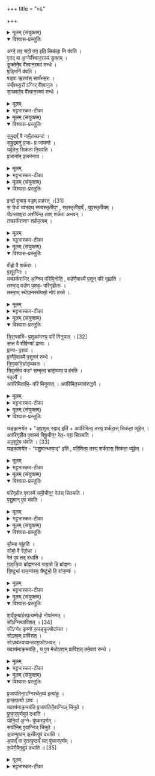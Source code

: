 +++
title = "०६"

+++

<details><summary>मूलम् (संयुक्तम्)</summary>

अग्ने॒ तव॒ श्रवो॒ वय॒ इति॒ सिक॑ता॒ नि व॑पत्ये॒तद्वा अ॒ग्नेर्वै᳚श्वान॒रस्य॑ सू॒क्तꣳ सू॒क्तेनै॒व वै᳚श्वान॒रमव॑ रुन्द्धे ष॒ड्भिर्नि व॑पति॒ षड्वा ऋ॒तव॑स्सव्वँथ्स॒रस्स॑व्ँवथ्स॒रो᳚ऽग्निर्वै᳚श्वान॒रस्सा॒ख्षादे॒व वै᳚श्वान॒रमव॑ रुन्द्धे
</details>

<details open><summary>विश्वास-प्रस्तुतिः</summary>

अग्ने॒ तव॒ श्रवो॒ वय॒ इति॒ सिक॑ता॒ नि व॑पति ।  
ए॒तद् वा अ॒ग्नेर्वै᳚श्वान॒रस्य॑ सू॒क्तम् ।   
सू॒क्तेनै॒व वै᳚श्वान॒रमव॑ रुन्धे ।  
ष॒ड्भिर्नि व॑पति ।  
षड्वा ऋ॒तव॑स् सव्वँथ्स॒रः ।  
स॑व्ँवथ्स॒रो᳚ ऽग्निर् वै᳚श्वान॒रः ।   
सा॒ख्षादे॒व वै᳚श्वान॒रमव॑ रुन्धे ।  
</details>

<details><summary>मूलम्</summary>

अग्ने॒ तव॒ श्रवो॒ वय॒ इति॒ सिक॑ता॒ नि व॑पति ।  
ए॒तद् वा अ॒ग्नेर्वै᳚श्वान॒रस्य॑ सू॒क्तम् ।   
सू॒क्तेनै॒व वै᳚श्वान॒रमव॑ रुन्धे ।  
ष॒ड्भिर्नि व॑पति ।  
षड्वा ऋ॒तव॑स् सव्वँथ्स॒रः ।  
स॑व्ँवथ्स॒रो᳚ ऽग्निर् वै᳚श्वान॒रः ।   
सा॒ख्षादे॒व वै᳚श्वान॒रमव॑ रुन्धे ।  
</details>

<details><summary>भट्टभास्कर-टीका</summary>

1अग्ने तव श्रवो वय इत्यादि ॥ व्याघारणान्तं कृत्वा तत्रानेन सूक्तेन षडृचेन सिकता निवपति । विश्वेषां नराणां स्वामित्वेन सम्बन्धी वैश्वानरः ॥
</details>

<details><summary>मूलम् (संयुक्तम्)</summary>

समु॒द्रव्ँवै नामै॒तच्छन्द॑स्समु॒द्रमनु॑ प्र॒जाᳶ प्र जा॑यन्ते॒ यदे॒तेन॒ सिक॑ता नि॒वप॑ति प्र॒जाना᳚म्प्र॒जन॑ना॒य
</details>

<details open><summary>विश्वास-प्रस्तुतिः</summary>

स॒मु॒द्रव्ँ वै नामै॒तच्छन्दः॑ ।  
स॒मु॒द्रमनु॑ प्र॒जाᳶ प्र जा॑यन्ते ।  
यदे॒तेन॒ सिक॑ता नि॒वप॑ति ।  
प्र॒जाना᳚म् प्र॒जन॑नाय ।  
</details>

<details><summary>मूलम्</summary>

स॒मु॒द्रव्ँ वै नामै॒तच्छन्दः॑ ।  
स॒मु॒द्रमनु॑ प्र॒जाᳶ प्र जा॑यन्ते ।  
यदे॒तेन॒ सिक॑ता नि॒वप॑ति ।  
प्र॒जाना᳚म् प्र॒जन॑नाय ।  
</details>

<details><summary>भट्टभास्कर-टीका</summary>

2समुद्रं वा इति ॥ समुन्दनशीलं समुद्रं अवस्थितस्वरूपम् । तथा हि - प्रथमा विष्टारपङ्क्तिः, मध्यमयोः पादयोः द्वादशाक्षरत्वात् । द्विप्तीयाऽस्तारपक्तिः, अयुक्पादयोः द्वादशाक्षरत्वात् । यथा द्वितीया तथा तृतीया यथा प्रथमा तथा चतुर्थी उपरिष्टाज्ज्योतिर्जगती पञ्चमी, चतुर्थस्य पादस्याष्टाक्षरत्वात् । यथा द्वितीय तृतीये तथा षष्ठीति । समुद्रमनुगताः प्रजाः प्रजायन्ते यस्मात् तस्मात्प्रजानां प्रजननानि भवन्ति एतेन सिकता निवपतः ॥
</details>

<details><summary>मूलम् (संयुक्तम्)</summary>

इन्द्रः॑ [31]  
वृ॒त्राय॒ वज्र॒म्प्राह॑र॒थ्स त्रे॒धा व्य॑भव॒थ्स्फ्यस्तृती॑य॒ꣳ॒ रथ॒स्तृती॑य॒य्ँयूप॒स्तृती॑य॒य्ँये᳚ऽन्तश्श॒रा अशी᳚र्यन्त॒ ताश्शर्क॑रा अभव॒न्तच्छर्क॑राणाꣳ शर्कर॒त्वव्
</details>

<details open><summary>विश्वास-प्रस्तुतिः</summary>

इन्द्रो॑ वृ॒त्राय॒ वज्र॒म् प्राह॑रत् ।[31]  
स त्रे॒धा व्य॑भव॒थ् स्फ्यस्तृती॑य॒ꣳ॒ , रथ॒स्तृती॑य॒य्ँ , यूप॒स्तृती॑यम् ।   
ये᳚ऽन्तश्श॒रा अशी᳚र्यन्त॒ ताश् शर्क॑रा अभवन् ।   
तच्छर्क॑राणाꣳ शर्कर॒त्वम् ।  
</details>

<details><summary>मूलम्</summary>

इन्द्रो॑ वृ॒त्राय॒ वज्र॒म् प्राह॑रत् ।[31]  
स त्रे॒धा व्य॑भव॒थ् स्फ्यस्तृती॑य॒ꣳ॒ , रथ॒स्तृती॑य॒य्ँ , यूप॒स्तृती॑यम् ।   
ये᳚ऽन्तश्श॒रा अशी᳚र्यन्त॒ ताश् शर्क॑रा अभवन् ।   
तच्छर्क॑राणाꣳ शर्कर॒त्वम् ।  
</details>

<details><summary>भट्टभास्कर-टीका</summary>

3इन्द्रो वृत्रायेत्यादि ॥ व्यभवत् । शराः शकलानि । शर्करत्वमिति । शरणात् शर्करः । 'त्वे च' इति ह्रस्वत्वम् ॥
</details>

<details><summary>मूलम् (संयुक्तम्)</summary>

वँज्रो॒ वै शर्क॑राᳶ प॒शुर॒ग्निर्यच्छर्क॑राभिर॒ग्निम्प॑रिमि॒नोति॒ वज्रे॑णै॒वास्मै॑ प॒शून्परि॑ गृह्णाति॒ तस्मा॒द्वज्रे॑ण प॒शव॒ᳶ परि॑गृहीता॒स्तस्मा॒थ्स्थेया॒नस्थे॑यसो॒ नोप॑ हरते
</details>

<details open><summary>विश्वास-प्रस्तुतिः</summary>

वँज्रो॒ वै शर्क॑राः ।  
प॒शुर॒ग्निः ।  
यच्छर्क॑राभिर् अ॒ग्निम् प॑रिमि॒नोति॒ , वज्रे॑णै॒वास्मै॑ प॒शून् परि॑ गृह्णाति ।   
तस्मा॒द् वज्रे॑ण प॒शव॒ᳶ परि॑गृहीताः ।  
तस्मा॒थ् स्थेया॒नस्थे॑यसो॒ नोप॑ हरते ।  
</details>

<details><summary>मूलम्</summary>

वँज्रो॒ वै शर्क॑राः ।  
प॒शुर॒ग्निः ।  
यच्छर्क॑राभिर् अ॒ग्निम् प॑रिमि॒नोति॒ , वज्रे॑णै॒वास्मै॑ प॒शून् परि॑ गृह्णाति ।   
तस्मा॒द् वज्रे॑ण प॒शव॒ᳶ परि॑गृहीताः ।  
तस्मा॒थ् स्थेया॒नस्थे॑यसो॒ नोप॑ हरते ।  
</details>

<details><summary>भट्टभास्कर-टीका</summary>

4वज्रो वा इत्यादि ॥ तदेकदेशत्वात् । पशुरिति । तत्साधनत्वात् । अग्निं आहवनीयचितेरायतनं परिमिनोति परिश्रयति । डु मिङ् प्रक्षेपणे । स्थेयान् स्थिरतरः । अस्थेयान् अर्थी, न तु स्थेयानितरार्थी ॥
</details>

<details><summary>मूलम् (संयुक्तम्)</summary>

त्रिस॒प्ताभिः॑ [32]  
प॒शुका॑मस्य॒ परि॑ मिनुयाथ्स॒प्त वै शी॑र्ष॒ण्याः᳚ प्रा॒णाᳶ प्रा॒णाᳶ प॒शव॑ᳶ प्रा॒णैरे॒वास्मै॑ प॒शूनव॑ रुन्द्धे त्रिण॒वाभि॒र्भ्रातृ॑व्यवतस्त्रि॒वृत॑मे॒व वज्रꣳ॑ स॒म्भृत्य॒ भ्रातृ॑व्याय॒ प्र ह॑रति॒ स्तृत्या॒ अप॑रिमिताभि॒ᳶ परि॑ मिनुया॒दप॑रिमित॒स्याव॑रुद्ध्यै॒
</details>

<details open><summary>विश्वास-प्रस्तुतिः</summary>

त्रि॒स॒प्ताभि॑ᳶ प॒शुका॑मस्य॒ परि॑ मिनुयात् । [32]   
स॒प्त वै शी॑र्ष॒ण्याः᳚ प्रा॒णाः ।  
प्रा॒णाᳶ प॒शवः॑ ।  
प्रा॒णैरे॒वास्मै॑ प॒शूनव॑ रुन्धे ।  
त्रि॒ण॒वाभि॒र्भ्रातृ॑व्यवतः ।  
त्रि॒वृत॑मे॒व वज्रꣳ॑ स॒म्भृत्य॒ भ्रातृ॑व्याय॒ प्र ह॑रति ।   
स्तृत्यै᳚ ।  
अप॑रिमिताभि॒ᳶ परि॑ मिनुयात् ।  अप॑रिमित॒स्याव॑रुद्ध्यै ।  
</details>

<details><summary>मूलम्</summary>

त्रि॒स॒प्ताभि॑ᳶ प॒शुका॑मस्य॒ परि॑ मिनुयात् । [32]   
स॒प्त वै शी॑र्ष॒ण्याः᳚ प्रा॒णाः ।  
प्रा॒णाᳶ प॒शवः॑ ।  
प्रा॒णैरे॒वास्मै॑ प॒शूनव॑ रुन्धे ।  
त्रि॒ण॒वाभि॒र्भ्रातृ॑व्यवतः ।  
त्रि॒वृत॑मे॒व वज्रꣳ॑ स॒म्भृत्य॒ भ्रातृ॑व्याय॒ प्र ह॑रति ।   
स्तृत्यै᳚ ।  
अप॑रिमिताभि॒ᳶ परि॑ मिनुयात् ।  अप॑रिमित॒स्याव॑रुद्ध्यै ।  
</details>

<details><summary>भट्टभास्कर-टीका</summary>

5त्रिसप्ताभिरिति ॥ त्रीणि सप्तकानि यासां ताः त्रिसप्ताः । 'बहुव्रीहौ सङ्ख्ये' इति डच् । पशुकामस्येति । 'शीलिकामि' इति णः । पूर्वपदप्रकृतिस्वरत्वं च । त्रिणवाभिरिति । सप्तविंशत्या । उक्तः समासान्तः । त्रिवृतमिति । वज्रस्य त्रिवृत्त्वमुक्तम् । स्तृत्या इति । स्तृ हिंसायाम् । अपरिमिताभिरिति । माङ् माने, 'द्यतिस्यति' इत्यादिना इत्वम् ॥
</details>

<details><summary>मूलम् (संयुक्तम्)</summary>

यङ्का॒मये॑ताप॒शुस्स्या॒दित्यप॑रिमित्य॒ तस्य॒ शर्क॑रा॒स्सिक॑ता॒ व्यू॑हे॒दप॑रिगृहीत ए॒वास्य॑ विषू॒चीन॒ꣳ॒ रेत॒ᳶ परा॒ सिञ्चत्यप॒शुरे॒व भ॑वति [33]  
यङ्का॒मये॑त पशु॒मान्थ्स्या॒दिति॑ परि॒मित्य॒ तस्य॒ शर्क॑रा॒स्सिक॑ता॒ व्यू॑हे॒त्परि॑गृहीत ए॒वास्मै॑
</details>

<details open><summary>विश्वास-प्रस्तुतिः</summary>

यङ्का॒मये॑त + "अ॒प॒शुस् स्या॒द् इति॑ + अप॑रिमित्य॒ तस्य॒ शर्क॑रा॒स् सिक॑ता॒ व्यू॑हेत् ।   
अप॑रिगृहीत ए॒वास्य॑ विषू॒चीन॒ꣳ॒ रेत॒ᳶ परा॒ सिञ्चति ।   
अप॒शुरे॒व भ॑वति । [33]  
यङ्का॒मये॑त - "पशु॒मान्थ्स्या॒द्" इति॑ , परि॒मित्य॒ तस्य॒ शर्क॑रा॒स् सिक॑ता॒ व्यू॑हेत् ।  
</details>

<details><summary>मूलम्</summary>

यङ्का॒मये॑त + "अ॒प॒शुस् स्या॒द् इति॑ + अप॑रिमित्य॒ तस्य॒ शर्क॑रा॒स् सिक॑ता॒ व्यू॑हेत् ।   
अप॑रिगृहीत ए॒वास्य॑ विषू॒चीन॒ꣳ॒ रेत॒ᳶ परा॒ सिञ्चति ।   
अप॒शुरे॒व भ॑वति । [33]  
यङ्का॒मये॑त - "पशु॒मान्थ्स्या॒द्" इति॑ , परि॒मित्य॒ तस्य॒ शर्क॑रा॒स् सिक॑ता॒ व्यू॑हेत् ।  
</details>

<details><summary>भट्टभास्कर-टीका</summary>

6अथ सिकताव्यूहनं विधातुमाह - यं कामयेतेत्यादि ॥ शर्करा अपरिमित्य अपरिश्रित्य सिकता व्यूहेत् पूर्वं न्युप्ता विप्रियेत् [न्युप्येत्] । अपरिमित स्थाने विषूचीनं विष्वग्गतं परा सिञ्चति पराभूतं सिञ्चति रेतः । तेनापशुस्स्यात् रेतोनाशात् । विष्वङ् नाना अञ्चतीति ऋत्विगादिना क्विप् । 'विभाषाञ्चेरदि क्स्त्रियाम्' इति खः । नकाराकारयोर्लुप्तयोः 'चौ' इति दीर्घत्वम् ॥
</details>

<details><summary>मूलम् (संयुक्तम्)</summary>

परि॑गृहीत ए॒वास्मै॑ समी॒चीन॒ꣳ॒ रेत॑स्सिञ्चति पशु॒माने॒व भ॑वति
</details>

<details open><summary>विश्वास-प्रस्तुतिः</summary>

परि॑गृहीत ए॒वास्मै॑ समी॒चीन॒ꣳ॒ रेत॑स् सिञ्चति ।  
प॒शु॒मान् ए॒व भ॑वति ।  
</details>

<details><summary>मूलम्</summary>

परि॑गृहीत ए॒वास्मै॑ समी॒चीन॒ꣳ॒ रेत॑स् सिञ्चति ।  
प॒शु॒मान् ए॒व भ॑वति ।  
</details>

<details><summary>भट्टभास्कर-टीका</summary>

7समीचीनमिति ॥ सङ्गतमञ्चतीति सम्यक् । 'समस्समि' इति सम्यादेशः पूर्ववत्सः, दीर्घत्वं च ॥
</details>

<details><summary>मूलम् (संयुक्तम्)</summary>

सौ॒म्या व्यू॑हति॒ सोमो॒ वै रे॑तो॒धा रेत॑ ए॒व तद्द॑धाति गायत्रि॒या ब्रा᳚ह्म॒णस्य॑ गाय॒त्रो हि ब्रा᳚ह्म॒णस्त्रि॒ष्टुभा॑ राज॒न्य॑स्य॒ त्रैष्टु॑भो॒ हि रा॑ज॒न्य॑श्
</details>

<details open><summary>विश्वास-प्रस्तुतिः</summary>

सौ॒म्या व्यू॑हति ।  
सोमो॒ वै रे॑तो॒धा ।  
रेत॑ ए॒व तद् द॑धाति ।  
गा॒य॒त्रि॒या ब्रा᳚ह्म॒णस्य॑ गाय॒त्रो हि ब्रा᳚ह्म॒णः ।   
त्रि॒ष्टुभा॑ राज॒न्य॑स्य॒ त्रैष्टु॑भो॒ हि रा॑ज॒न्यः॑ ।  
</details>

<details><summary>मूलम्</summary>

सौ॒म्या व्यू॑हति ।  
सोमो॒ वै रे॑तो॒धा ।  
रेत॑ ए॒व तद् द॑धाति ।  
गा॒य॒त्रि॒या ब्रा᳚ह्म॒णस्य॑ गाय॒त्रो हि ब्रा᳚ह्म॒णः ।   
त्रि॒ष्टुभा॑ राज॒न्य॑स्य॒ त्रैष्टु॑भो॒ हि रा॑ज॒न्यः॑ ।  
</details>

<details><summary>भट्टभास्कर-टीका</summary>

8सौम्येति ॥ 'आ प्यायस्व' इत्यनया गायत्र्या । त्रिष्टुभेति । 'सं ते पयांसि' इति । गायत्रीत्रिष्टुब्भ्यां सह जातत्वाद्गायत्रत्रैष्टुभौ ब्राह्मणराजन्यौ । त्रिष्टुब्छब्द उत्सादिः ॥
</details>

<details><summary>मूलम् (संयुक्तम्)</summary>

श॒य्ँयुम्बा॑र्हस्प॒त्यम्मेधो॒ नोपा॑नम॒थ्सो᳚ऽग्निम्प्रावि॑शत् [34]  
सो᳚ऽग्नेᳵ कृष्णो॑ रू॒पङ्कृ॒त्वोदा॑यत॒ सोऽश्व॒म्प्रावि॑श॒थ्सोऽश्व॑स्यावान्तरश॒फो॑ऽभव॒द्यदश्व॑माक्र॒मय॑ति॒ य ए॒व मेधोऽश्व॒म्प्रावि॑श॒त्तमे॒वाव॑ रुन्द्धे
</details>

<details open><summary>विश्वास-प्रस्तुतिः</summary>

श॒य्ँयुम्बा॑र्हस्प॒त्यम्मेधो॒ नोपा॑नमत् ।   
सो᳚ऽग्निम्प्रावि॑शत् । [34]  
सो᳚ऽग्नेᳵ कृष्णो॑ रू॒पङ्कृ॒त्वोदा॑यत ।  
सोऽश्व॒म् प्रावि॑शत् ।  
सोऽश्व॑स्यावान्तरश॒फो॑ऽभवत् ।   
यदश्व॑माक्र॒मय॑ति॒ , य ए॒व मेधोऽश्व॒म् प्रावि॑श॒त् तमे॒वाव॑ रुन्धे ।  
</details>

<details><summary>मूलम्</summary>

श॒य्ँयुम्बा॑र्हस्प॒त्यम्मेधो॒ नोपा॑नमत् ।   
सो᳚ऽग्निम्प्रावि॑शत् । [34]  
सो᳚ऽग्नेᳵ कृष्णो॑ रू॒पङ्कृ॒त्वोदा॑यत ।  
सोऽश्व॒म् प्रावि॑शत् ।  
सोऽश्व॑स्यावान्तरश॒फो॑ऽभवत् ।   
यदश्व॑माक्र॒मय॑ति॒ , य ए॒व मेधोऽश्व॒म् प्रावि॑श॒त् तमे॒वाव॑ रुन्धे ।  
</details>

<details><summary>भट्टभास्कर-टीका</summary>

9शंयुमित्यादि ॥ बृहस्पतिशब्दं [बृहस्पतिपुत्रं] शंयुनामानं मेधः यज्ञो नोपानमत् । सोऽग्निं प्राविशत् । ततोऽग्नेः कष्णमृगो भूत्वा रूपं च तदीयं कृत्वा उदगच्छत् स मेधः । अनन्तरं स मेधोऽश्वं प्राविशत् । अथ सोऽश्वस्यावान्तरशफोऽभवत् । तस्मात् यदश्वं आक्रमयति चित्यायतनं अभ्यस्तात्तत् अश्वं प्रविष्टस्य मेधस्य लाभाय भवति ॥
</details>

<details><summary>मूलम् (संयुक्तम्)</summary>

प्र॒जाप॑तिना॒ग्निश्चे॑त॒व्य॑ इत्या॑हुᳶ प्राजाप॒त्योऽश्वो॒ यदश्व॑माक्र॒मय॑ति प्र॒जाप॑तिनै॒वाग्निञ्चि॑नुते पुष्करप॒र्णमुप॑ दधाति॒ योनि॒र्वा अ॒ग्नेᳶ पु॑ष्करप॒र्णꣳ सयो॑निमे॒वाग्निञ्चि॑नुते॒ऽपाम्पृ॒ष्ठम॒सीत्युप॑ दधात्य॒पाव्ँवा ए॒तत्पृ॒ष्ठय्ँयत्पु॑ष्करप॒र्णꣳ रू॒पेणै॒वैन॒दुप॑ दधाति ॥ [35]  
</details>

<details open><summary>विश्वास-प्रस्तुतिः</summary>

प्र॒जाप॑तिना॒ऽग्निश्चे॑त॒व्य॑ इत्या॑हुः ।  
प्रा॒जा॒प॒त्यो ऽश्वः॑ ।  
यदश्व॑माक्र॒मय॑ति प्र॒जाप॑तिनै॒वाग्निञ् चि॑नुते ।  
पु॒ष्क॒र॒प॒र्णमुप॑ दधाति ।  
योनि॒र्वा अ॒ग्नेᳶ पु॑ष्करप॒र्णम् ।  
सयो॑निम् ए॒वाग्निञ् चि॑नुते ।   
अ॒पाम्पृ॒ष्ठम् अ॒सीत्युप॑ दधाति ।  
अ॒पाव्ँ वा ए॒तत्पृ॒ष्ठय्ँ यत् पु॑ष्करप॒र्णम् ।  
रू॒पेणै॒वैन॒दुप॑ दधाति ॥ [35]  
</details>

<details><summary>मूलम्</summary>

प्र॒जाप॑तिना॒ऽग्निश्चे॑त॒व्य॑ इत्या॑हुः ।  
प्रा॒जा॒प॒त्यो ऽश्वः॑ ।  
यदश्व॑माक्र॒मय॑ति प्र॒जाप॑तिनै॒वाग्निञ् चि॑नुते ।  
पु॒ष्क॒र॒प॒र्णमुप॑ दधाति ।  
योनि॒र्वा अ॒ग्नेᳶ पु॑ष्करप॒र्णम् ।  
सयो॑निम् ए॒वाग्निञ् चि॑नुते ।   
अ॒पाम्पृ॒ष्ठम् अ॒सीत्युप॑ दधाति ।  
अ॒पाव्ँ वा ए॒तत्पृ॒ष्ठय्ँ यत् पु॑ष्करप॒र्णम् ।  
रू॒पेणै॒वैन॒दुप॑ दधाति ॥ [35]  
</details>

<details><summary>भट्टभास्कर-टीका</summary>

10प्रजापतिना इत्यादि ॥ प्रजापतिरेवाग्निं चेतुमर्हतीति ब्रुवते पुराविदः । अर्हे कृत्यः । योनिर्वा इति । 'त्वामग्ने पुष्करादधि' इति लिङ्गात् । अपां वा एतत् पृष्ठमिति । उपरिभावसामान्यात् । रूपेणैवेति । पुष्करपर्णं यद्रूपमपां पृष्ठत्वं तेनैव रूपेण अनुकीर्तितेन उपदधाति उपधानं कृतं भवति ॥

इति पञ्चमे द्वितीये षष्ठोऽनुवाकः ॥  
</details>
